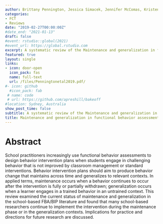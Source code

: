 ```yaml
---
author: Brittany Pennington, Jessica Simacek, Jennifer McComas, Kristen McMaster, Marianne Elmquist, 
categories:
- FCT
- Reviews
date: "2019-02-27T00:00:00Z"
#date_end: "2021-01-13"
draft: false
#event: rstudio::global(2021)
#event_url: https://global.rstudio.com
excerpt: A systematic review of the Maintenance and generalization in functional behavior assessment/behavior intervention plan
featured: true
layout: single
links:
- icon: door-open
  icon_pack: fas
  name: full-text
  url: /files/Penningtonetal2019.pdf/
#- icon: github
  #icon_pack: fab
 # name: code
 # url: https://github.com/apreshill/bakeoff
#location: Sydney, Australia
show_post_time: false
subtitle: A systematic review of the Maintenance and generalization in functional behavior assessment/behavior intervention plan
title: Maintenance and generalization in functional behavior assessment/behavior intervention plan literature.
---
```

# Abstract
School practitioners increasingly use functional behavior assessments to 
design behavior intervention plans when students engage in challenging behavior 
that is not improved by classroom management or standard interventions. Behavior 
intervention plans should aim to produce behavior change that maintains across time and generalizes to relevant contexts. In applied terms, maintenance occurs when a behavior continues to occur after the intervention is fully or partially withdrawn; generalization occurs when a learner engages in a trained behavior in an untrained context. This review examined the current status of maintenance and generalization in the school-based FBA/BIP literature and found that many school-based researchers continue to implement the intervention during the maintenance phase or in the generalization contexts. Implications for practice and directions for future research are discussed.
